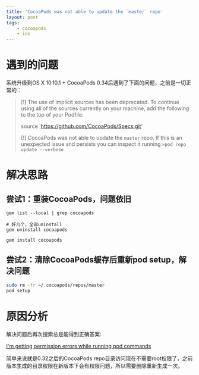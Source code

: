 ```yaml
---
title: 'CocoaPods was not able to update the `master` repo'
layout: post
tags:
    - cocoapods
    - ios
---
```


# 遇到的问题
系统升级到OS X 10.10.1 + CocoaPods 0.34后遇到了下面的问题，之前是一切正常的：  


>[!] The use of implicit sources has been deprecated. To continue using all of the sources currently on your machine, add the following to the top of your Podfile:
>
>    source 'https://github.com/CocoaPods/Specs.git'
>
>
>[!] CocoaPods was not able to update the `master` repo. If this is an unexpected issue and persists you can inspect it running `>pod repo update --verbose`

# 解决思路

## 尝试1：重装CocoaPods，问题依旧
```
gem list --local | grep cocoapods

# 好几个，全部uninstall
gem uninstall cocoapods

gem install cocoapods
```

## 尝试2：清除CocoaPods缓存后重新pod setup，解决问题
```bash
sudo rm -fr ~/.cocoapods/repos/master
pod setup
```

# 原因分析
解决问题后再次搜索总是能得到正确答案:  

[I'm getting permission errors while running pod commands](http://guides.cocoapods.org/using/troubleshooting.html#im-getting-permission-errors-while-running-pod-commands)

简单来说就是0.32之后的CocoaPods repo目录访问现在不需要root权限了，之前版本生成的目录权限在新版本下会有权限问题，所以需要删除重新生成一次。

